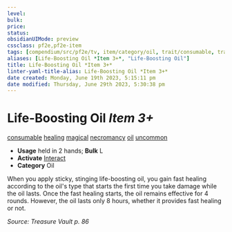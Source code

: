 ```yaml
---
level:
bulk:
price:
status:
obsidianUIMode: preview
cssclass: pf2e,pf2e-item
tags: [compendium/src/pf2e/tv, item/category/oil, trait/consumable, trait/healing, trait/magical, trait/necromancy, trait/oil, trait/uncommon]
aliases: [Life-Boosting Oil *Item 3+*, "Life-Boosting Oil"]
title: Life-Boosting Oil *Item 3+*
linter-yaml-title-alias: Life-Boosting Oil *Item 3+*
date created: Monday, June 19th 2023, 5:15:11 pm
date modified: Thursday, June 29th 2023, 5:30:38 pm
---
```


# Life-Boosting Oil *Item 3+*

[consumable](rules/traits/consumable.md) [healing](rules/traits/healing.md) [magical](rules/traits/magical.md) [necromancy](rules/traits/necromancy.md) [oil](rules/traits/oil.md) [uncommon](rules/traits/uncommon.md)  

- **Usage** held in 2 hands; **Bulk** L
- **Activate** [Interact](rules/actions/interact.md)
- **Category** Oil

When you apply sticky, stinging life-boosting oil, you gain fast healing according to the oil's type that starts the first time you take damage while the oil lasts. Once the fast healing starts, the oil remains effective for 4 rounds. However, the oil lasts only 8 hours, whether it provides fast healing or not.

*Source: Treasure Vault p. 86*

